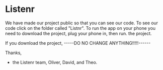 # Listenr

We have made our project public so that you can see our code. To see our code click on the folder called "Listnr". To run the app on your phone you need to download the project, plug your phone in, then run. the project. 

If you download the project,
-----DO NO CHANGE ANYTHING!!!!!------

Thanks,
- the Listenr team, 
Oliver, David, and Theo. 
